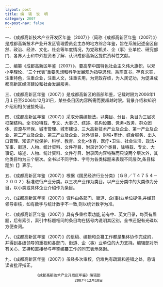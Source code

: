 ```yaml
---
layout: post
title: 编  辑  说  明
category: 2007
no-post-nav: false
---
```


一、《成都高新技术产业开发区年鉴（2007）》（简称《成都高新区年鉴（2007）》）是成都高新技术产业开发区管理委员会主办的地方综合年鉴，旨在系统记述全区自然、政治、经济、文化、社会等年度情况，为党政机关、企（事）业单位、研究部门、各界人士和中外投资者了解、认识成都高新区提供资料性文献。

二、编纂《成都高新区年鉴（2007）》，要高举中国特色社会主义伟大旗帜，以邓小平理论、“三个代表”重要思想和科学发展观为指导思想，秉笔直书，存真求实，注重特色，注重企业，注重人文，注重实用，为党政存绩，为人民记功，为促进成都高新区经济建设和社会发展服务。

三、《成都高新区年鉴（2007）》是成都高新区的首部年鉴，记载时限为2006年1月１日至2006年12月31日，某些条目因内容所需而要超越时限。背景介绍和知识介绍用相关链接处理。

四、《成都高新区年鉴（2007）》采取分类编辑法，以类目、分目、条目为三层次框架结构。全书设特载、专文、大事记、综述、机构设置、党务•政务、群众团体、资源与环保、城市管理、城市建设、三大高新技术产业及企业、第一产业及企业、第二产业及企业、第三产业及企业、对外贸易、财税•审计、综合服务、出入口管理、知识产权保护、科学、教育、文化•体育、医疗•卫生、社会生活、政法•军事、街道、人物、统计资料、文件存目、附录计30个类目，除特载、专文、大事记、综述、人物、统计资料、文件存目、附录因内容特殊而只设两个层次外，其他类目均为三个层次。全书以不同字体、字号为各类标题来表现不同层次,条目标题加【】表示。

五、《成都高新区年鉴（2007）》根据《国民经济行业分类》（ＧＢ／Ｔ４７５４－２００２）标准进行产业分类。以三次产业作为类目，以产业分类中的大类作为分目，以小类或具体企业介绍作为条目。

六、《成都高新区年鉴（2007）》资料由各部门、街道、企(事)业单位提供,并经其领导审核，如有数字与统计数字不一致,则以统计数字为准。

七、《成都高新区年鉴（2007）》具有多重检索功能,前有中、英文目录，每页有眉题，后有索引，索引中标题相同的条目均在括号内说明其区别，全书还配有光碟以方便查阅。

八、《成都高新区年鉴（2007）》的组稿、编辑和总纂工作都是集体协作完成的，并得到各级领导的重视和各部门、街道、企（事）业单位的大力支持。编辑部对所有关心、支持和直接参与年鉴编纂工作的同志表示感谢。

九、《成都高新区年鉴（2007）》虽经多次审校，仍难免有疏漏和差错之处，恳请读者批评指正。
                  
                  《成都高新技术产业开发区年鉴》编辑部
                                    2007年12月10日

